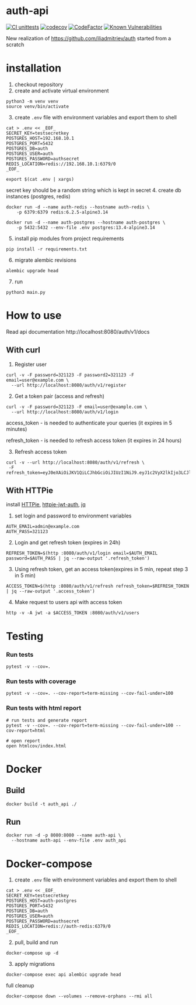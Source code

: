 # auth-api

[![CI unittests](https://github.com/iliadmitriev/auth-api/actions/workflows/ci-unittests.yml/badge.svg)](https://github.com/iliadmitriev/auth-api/actions/workflows/ci-unittests.yml)
[![codecov](https://codecov.io/gh/iliadmitriev/auth-api/branch/master/graph/badge.svg?token=RF1H05TVCH)](https://codecov.io/gh/iliadmitriev/auth-api)
[![CodeFactor](https://www.codefactor.io/repository/github/iliadmitriev/auth-api/badge)](https://www.codefactor.io/repository/github/iliadmitriev/auth-api)
[![Known Vulnerabilities](https://snyk.io/test/github/iliadmitriev/auth-api/badge.svg)](https://snyk.io/test/github/iliadmitriev/auth-api)


New realization of https://github.com/iliadmitriev/auth
started from a scratch

# installation

1. checkout repository
2. create and activate virtual environment
```shell
python3 -m venv venv
source venv/bin/activate
```
3. create `.env` file with environment variables and export them to shell
```shell
cat > .env << _EOF_
SECRET_KEY=testsecretkey
POSTGRES_HOST=192.168.10.1
POSTGRES_PORT=5432
POSTGRES_DB=auth
POSTGRES_USER=auth
POSTGRES_PASSWORD=authsecret
REDIS_LOCATION=redis://192.168.10.1:6379/0
_EOF_

export $(cat .env | xargs)

```
secret key should be a random string which is kept in secret
4. create db instances (postgres, redis)
```shell
docker run -d --name auth-redis --hostname auth-redis \
    -p 6379:6379 redis:6.2.5-alpine3.14

docker run -d --name auth-postgres --hostname auth-postgres \
    -p 5432:5432 --env-file .env postgres:13.4-alpine3.14
```
5. install pip modules from project requirements
```shell
pip install -r requirements.txt
```
6. migrate alembic revisions
```shell
alembic upgrade head
```
7. run
```shell
python3 main.py
```


# How to use

Read api documentation http://localhost:8080/auth/v1/docs

## With curl
1. Register user 
```shell
curl -v -F password=321123 -F password2=321123 -F email=user@example.com \
  --url http://localhost:8080/auth/v1/register
```
2. Get a token pair (access and refresh)
```shell
curl -v -F password=321123 -F email=user@example.com \
  --url http://localhost:8080/auth/v1/login
```

access_token - is needed to authenticate your queries (it expires in 5 minutes)

refresh_token - is needed to refresh access token (it expires in 24 hours)

3. Refresh access token 
```shell
curl -v --url http://localhost:8080/auth/v1/refresh \
 -F refresh_token=eyJ0eXAiOiJKV1QiLCJhbGciOiJIUzI1NiJ9.eyJ1c2VyX2lkIjo3LCJlbWFpbCI6InVzZXJAZXhhbXBsZS5jb20iLCJqdGkiOiIwMWVjNjRhOWZlZjc0ZWIwOWViMGI1YmY1NGViOWVjMSIsInRva2VuX3R5cGUiOiJyZWZyZXNoX3Rva2VuIiwiZXhwIjoxNjE1MzA0MDQ2fQ.QyRVKKkxRNcql84ri6HPcL78D348LOPKH_BmKGUdpFo
 ```

## With HTTPie

install [HTTPie](https://github.com/httpie/httpie), [httpie-jwt-auth](https://github.com/teracyhq/httpie-jwt-auth),
[jq](https://github.com/stedolan/jq)

1. set login and password to environment variables
```shell
AUTH_EMAIL=admin@example.com
AUTH_PASS=321123
```

2. Login and get refresh token (expires in 24h)
```shell
REFRESH_TOKEN=$(http :8080/auth/v1/login email=$AUTH_EMAIL password=$AUTH_PASS | jq --raw-output '.refresh_token')
```

3. Using refresh token, get an access token(expires in 5 min, repeat step 3 in 5 min)
```shell
ACCESS_TOKEN=$(http :8080/auth/v1/refresh refresh_token=$REFRESH_TOKEN | jq --raw-output '.access_token') 
```

4. Make request to users api with access token
```shell
http -v -A jwt -a $ACCESS_TOKEN :8080/auth/v1/users
```

# Testing

### Run tests
```shell
pytest -v --cov=.
```

### Run tests with coverage
```shell
pytest -v --cov=. --cov-report=term-missing --cov-fail-under=100
```

### Run tests with html report
```shell
# run tests and generate report
pytest -v --cov=. --cov-report=term-missing --cov-fail-under=100 --cov-report=html

# open report
open htmlcov/index.html 
```


# Docker

## Build 

```shell
docker build -t auth_api ./
```

## Run 

```shell
docker run -d -p 8080:8080 --name auth-api \
  --hostname auth-api --env-file .env auth_api
```

# Docker-compose

1. create `.env` file with environment variables and export them to shell
```shell
cat > .env << _EOF_
SECRET_KEY=testsecretkey
POSTGRES_HOST=auth-postgres
POSTGRES_PORT=5432
POSTGRES_DB=auth
POSTGRES_USER=auth
POSTGRES_PASSWORD=authsecret
REDIS_LOCATION=redis://auth-redis:6379/0
_EOF_
```

2. pull, build and run
```shell
docker-compose up -d
```

3. apply migrations
```shell
docker-compose exec api alembic upgrade head
```

full cleanup
```shell
docker-compose down --volumes --remove-orphans --rmi all
```
